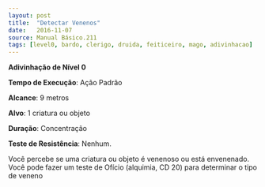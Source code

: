 ```yaml
---
layout: post
title:  "Detectar Venenos"
date:   2016-11-07
source: Manual Básico.211
tags: [level0, bardo, clerigo, druida, feiticeiro, mago, adivinhacao]
---
```


**Adivinhação de Nível 0**

**Tempo de Execução**: Ação Padrão

**Alcance**: 9 metros

**Alvo**: 1 criatura ou objeto

**Duração**: Concentração

**Teste de Resistência**: Nenhum.

Você percebe se uma criatura ou objeto é venenoso ou está envenenado. Você
pode fazer um teste de Ofício (alquimia,
CD 20) para determinar o tipo de veneno